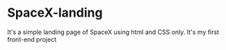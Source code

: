 # SpaceX-landing
It's a simple landing page of SpaceX using html and CSS only.
It's my first front-end project 
